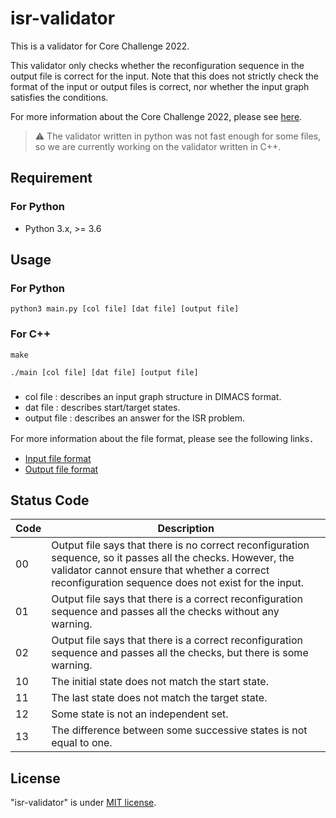 # isr-validator
This is a validator for Core Challenge 2022.

This validator only checks whether the reconfiguration sequence in the output file is correct for the input.
Note that this does not strictly check the format of the input or output files is correct,
nor whether the input graph satisfies the conditions.

For more information about the Core Challenge 2022, please see [here](https://core-challenge.github.io/2022/).

> :warning:
> The validator written in python was not fast enough for some files, so we are currently working on the validator written in C++.

## Requirement
### For Python
* Python 3.x, >= 3.6

## Usage
### For Python
```
python3 main.py [col file] [dat file] [output file]
```

### For C++
```
make
```
```
./main [col file] [dat file] [output file]
```

###
* col file : describes an input graph structure in DIMACS format.
* dat file : describes start/target states.
* output file : describes an answer for the ISR problem.

For more information about the file format, please see the following links．
* [Input file format](https://core-challenge.github.io/2022/#input-file-format)
* [Output file format](https://core-challenge.github.io/2022/#output-file-format)

## Status Code
| Code | Description |
| ---- | ---- |
| 00 | Output file says that there is no correct reconfiguration sequence, so it passes all the checks. However, the validator cannot ensure that whether a correct reconfiguration sequence does not exist for the input. |
| 01 | Output file says that there is a correct reconfiguration sequence and passes all the checks without any warning. |
| 02 | Output file says that there is a correct reconfiguration sequence and passes all the checks, but there is some warning. |
| 10 | The initial state does not match the start state. |
| 11 | The last state does not match the target state. |
| 12 | Some state is not an independent set. |
| 13 | The difference between some successive states is not equal to one. |

## License
"isr-validator" is under [MIT license](https://en.wikipedia.org/wiki/MIT_License).
 